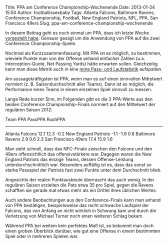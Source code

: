 Title: PPA am Conference Championship-Wochenende
Date: 2013-01-24 15:50
Author: footballissexbaby
Tags: Atlanta Falcons, Baltimore Ravens, Conference Championship, Football, New England Patriots, NFL, PPA, San Francisco 49ers
Slug: ppa-am-conference-championship-wochenende

In diesem Beitrag geht es noch einmal um PPA, dass ich letzte Woche
[vorgestellt habe][]. Genauer gesagt um die Anwendung von PPA auf die
zwei Conference Championship-Spiele.

Nochmal als Kurzzusammenfassung: Mit PPA ist es möglich, zu bestimmen,
wieviele Punkte man von der Offense anhand einfacher Zahlen (u.a.
Interception-Quote, Net Passing Yards) hätte erwarten sollen.
Gleichzeitig kann man diese Metrik auch in eine [reine Pass- und
Laufstatistik][] aufspalten.

Am aussagekräftigsten ist PPA, wenn man es auf einen sinnvollen
Mittelwert normiert (z. B. Saisondurchschnitt aller Teams). Dann ist es
möglich, die Performance eines Teams in einem einzelnen Spiel sinnvoll
zu messen.

Lange Rede kurzer Sinn, im Folgenden gibt es die 3 PPA-Werte aus den
beiden Conference Championship-Finals normiert auf den Mittelwert der
regulären Saison 2012:

  Team                   PPA    PassPPA   RushPPA
  ---------------------- ------ --------- ---------
  Atlanta Falcons        12.1   12.3      -0.2
  New England Patriots   -1.1   -1.9      0.8
  Baltimore Ravens       2.9    0.6       2.3
  San Francisco 49ers    17.4   15.9      1.6

Man sieht schnell, dass das NFC-Finale zwischen den Falcons und den
49ers offensichtlich das offensivstärkere war. Dagegen waren die New
England Patriots das einzige Teams, dessen Offense-Leistung
unterdurchschnittlich war. Besonders auffällig ist es, dass das sonst so
starke Passspiel der Patriots fast zwei Punkte unter dem Durchschnitt
blieb.

Angesichts der realen Punktausbeute überrascht das auch wenig. In der
regulären Saison erzielten die Pats etwa 35 pro Spiel, gegen die Ravens
schafften sie gerade mal etwas mehr als ein Drittel ihres üblichen
Wertes.

Auch andere Beobachtungen aus den Conference-Finals kann man anhand von
PPA bestätigen, beispielsweise das recht schwache Laufspiel der Falcons,
das von Anfang an nicht wirklich in Schwung kam und durch die Verletzung
von Michael Turner noch einen weiteren Schlag bekam.

Während PPA bei weitem kein perfektes Maß ist, so bekommt man doch einen
groben Überblick darüber, wie gut eine Offense in einem bestimmten Spiel
oder in mehreren Spielen war.

  [vorgestellt habe]: http://footballissexbaby.de/wordpress/2013/01/ppa-wie-gut-ist-eine-offense/
    "PPA: Wie gut ist eine Offense?"
  [reine Pass- und Laufstatistik]: http://footballissexbaby.de/wordpress/2013/01/ppa-die-effizienz-des-lauf-und-des-passspiels/
    "PPA: Die Effizienz des Pass- und Laufspiels"
